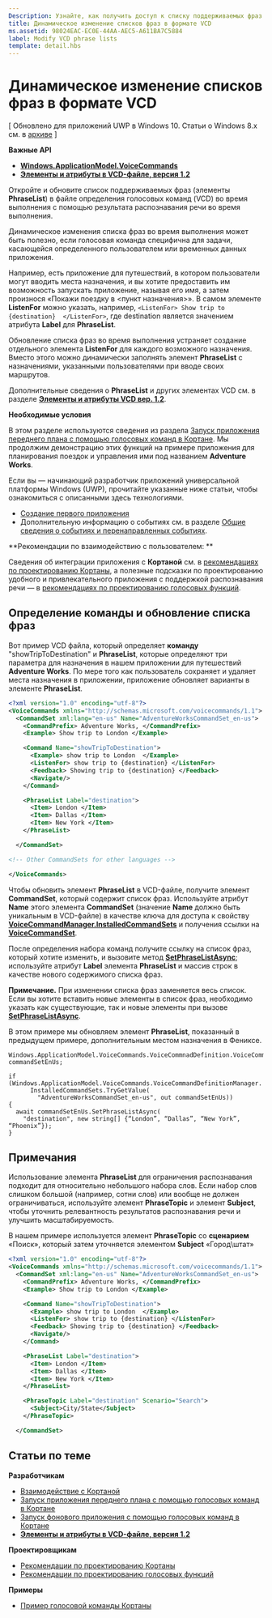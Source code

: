 ```yaml
---
Description: Узнайте, как получить доступ к списку поддерживаемых фраз (элементы PhraseList) в файле определения голосовых команд (VCD) и обновить его с помощью результата распознавания речи во время выполнения.
title: Динамическое изменение списков фраз в формате VCD
ms.assetid: 98024EAC-EC0E-44AA-AEC5-A611BA7C5884
label: Modify VCD phrase lists
template: detail.hbs
---
```


# Динамическое изменение списков фраз в формате VCD


\[ Обновлено для приложений UWP в Windows 10. Статьи о Windows 8.x см. в [архиве](http://go.microsoft.com/fwlink/p/?linkid=619132) \]


**Важные API**

-   [**Windows.ApplicationModel.VoiceCommands**](https://msdn.microsoft.com/library/windows/apps/dn706594)
-   [**Элементы и атрибуты в VCD-файле, версия 1.2**](https://msdn.microsoft.com/library/windows/apps/dn706593)

Откройте и обновите список поддерживаемых фраз (элементы **PhraseList**) в файле определения голосовых команд (VCD) во время выполнения с помощью результата распознавания речи во время выполнения.

Динамическое изменения списка фраз во время выполнения может быть полезно, если голосовая команда специфична для задачи, касающейся определенного пользователем или временных данных приложения. 

Например, есть приложение для путешествий, в котором пользователи могут вводить места назначения, и вы хотите предоставить им возможность запускать приложение, называя его имя, а затем произнося «Покажи поездку в &lt;пункт назначения&gt;». В самом элементе **ListenFor** можно указать, например, `<ListenFor> Show trip to {destination}  </ListenFor>`, где destination является значением атрибута **Label** для **PhraseList**.

Обновление списка фраз во время выполнения устраняет создание отдельного элемента **ListenFor** для каждого возможного назначения. Вместо этого можно динамически заполнять элемент **PhraseList** с назначениями, указанными пользователями при вводе своих маршрутов. 

Дополнительные сведения о **PhraseList** и других элементах VCD см. в разделе [**Элементы и атрибуты VCD вер. 1.2**](https://msdn.microsoft.com/library/windows/apps/dn706593).

**Необходимые условия**

В этом разделе используются сведения из раздела [Запуск приложения переднего плана с помощью голосовых команд в Кортане](launch-a-foreground-app-with-voice-commands-in-cortana.md). Мы продолжим демонстрацию этих функций на примере приложения для планирования поездок и управления ими под названием **Adventure Works**.

Если вы — начинающий разработчик приложений универсальной платформы Windows (UWP), прочитайте указанные ниже статьи, чтобы ознакомиться с описанными здесь технологиями.

-   [Создание первого приложения](https://msdn.microsoft.com/library/windows/apps/bg124288)
-   Дополнительную информацию о событиях см. в разделе [Общие сведения о событиях и перенаправленных событиях](https://msdn.microsoft.com/library/windows/apps/mt185584).

**Рекомендации по взаимодействию с пользователем: **

Сведения об интеграции приложения с **Кортаной** см. в [рекомендациях по проектированию Кортаны](https://msdn.microsoft.com/library/windows/apps/dn974233), а полезные подсказки по проектированию удобного и привлекательного приложения с поддержкой распознавания речи — в [рекомендациях по проектированию голосовых функций](https://msdn.microsoft.com/library/windows/apps/dn596121).

## <span id="Identify_the_command"></span><span id="identify_the_command"></span><span id="IDENTIFY_THE_COMMAND"></span>Определение команды и обновление списка фраз

Вот пример VCD файла, который определяет **команду** "showTripToDestination" и **PhraseList**, которые определяют три параметра для назначения в нашем приложении для путешествий **Adventure Works**. По мере того как пользователь сохраняет и удаляет места назначения в приложении, приложение обновляет варианты в элементе **PhraseList**.

```XML
<?xml version="1.0" encoding="utf-8"?>
<VoiceCommands xmlns="http://schemas.microsoft.com/voicecommands/1.1">
  <CommandSet xml:lang="en-us" Name="AdventureWorksCommandSet_en-us">
    <CommandPrefix> Adventure Works, </CommandPrefix>
    <Example> Show trip to London </Example>

    <Command Name="showTripToDestination">
      <Example> show trip to London  </Example>
      <ListenFor> show trip to {destination} </ListenFor>
      <Feedback> Showing trip to {destination} </Feedback>
      <Navigate/>
    </Command>

    <PhraseList Label="destination">
      <Item> London </Item>
      <Item> Dallas </Item>
      <Item> New York </Item>
    </PhraseList>

  </CommandSet>

<!-- Other CommandSets for other languages -->

</VoiceCommands>

```

Чтобы обновить элемент **PhraseList** в VCD-файле, получите элемент **CommandSet**, который содержит список фраз. Используйте атрибут **Name** этого элемента **CommandSet** (значение **Name** должно быть уникальным в VCD-файле) в качестве ключа для доступа к свойству [**VoiceCommandManager.InstalledCommandSets**](https://msdn.microsoft.com/library/windows/apps/dn653257) и получения ссылки на [**VoiceCommandSet**](https://msdn.microsoft.com/library/windows/apps/dn653258).

После определения набора команд получите ссылку на список фраз, который хотите изменить, и вызовите метод [**SetPhraseListAsync**](https://msdn.microsoft.com/library/windows/apps/dn653261); используйте атрибут **Label** элемента **PhraseList** и массив строк в качестве нового содержимого списка фраз.

**Примечание.** При изменении списка фраз заменяется весь список. Если вы хотите вставить новые элементы в список фраз, необходимо указать как существующие, так и новые элементы при вызове [**SetPhraseListAsync**](https://msdn.microsoft.com/library/windows/apps/dn653261).

В этом примере мы обновляем элемент **PhraseList**, показанный в предыдущем примере, дополнительным местом назначения в Фениксе.

```CSharp
Windows.ApplicationModel.VoiceCommands.VoiceCommnadDefinition.VoiceCommandSet commandSetEnUs;

if (Windows.ApplicationModel.VoiceCommands.VoiceCommandDefinitionManager.
      InstalledCommandSets.TryGetValue(
        "AdventureWorksCommandSet_en-us", out commandSetEnUs))
{
  await commandSetEnUs.SetPhraseListAsync(
    "destination", new string[] {“London”, “Dallas”, “New York”, “Phoenix”});
}
```

## <span id="Remarks"></span><span id="remarks"></span><span id="REMARKS"></span>Примечания


Использование элемента **PhraseList** для ограничения распознавания подходит для относительно небольшого набора слов. Если набор слов слишком большой (например, сотни слов) или вообще не должен ограничиваться, используйте элемент **PhraseTopic** и элемент **Subject**, чтобы уточнить релевантность результатов распознавания речи и улучшить масштабируемость.

В нашем примере используется элемент **PhraseTopic** со **сценарием** «Поиск», который затем уточняется элементом **Subject** «Город\\штат»

```XML
<?xml version="1.0" encoding="utf-8"?>
<VoiceCommands xmlns="http://schemas.microsoft.com/voicecommands/1.1">
  <CommandSet xml:lang="en-us" Name="AdventureWorksCommandSet_en-us">
    <CommandPrefix> Adventure Works, </CommandPrefix>
    <Example> Show trip to London </Example>

    <Command Name="showTripToDestination">
      <Example> show trip to London  </Example>
      <ListenFor> show trip to {destination} </ListenFor>
      <Feedback> Showing trip to {destination} </Feedback>
      <Navigate/>
    </Command>

    <PhraseList Label="destination">
      <Item> London </Item>
      <Item> Dallas </Item>
      <Item> New York </Item>
    </PhraseList>

    <PhraseTopic Label="destination" Scenario="Search">
      <Subject>City/State</Subject>
    </PhraseTopic>

  </CommandSet>
```

## <span id="related_topics"></span>Статьи по теме


**Разработчикам**
* [Взаимодействие с Кортаной](cortana-interactions.md)
* [Запуск приложения переднего плана с помощью голосовых команд в Кортане](launch-a-foreground-app-with-voice-commands-in-cortana.md)
* [Запуск фонового приложения с помощью голосовых команд в Кортане](launch-a-background-app-with-voice-commands-in-cortana.md)
* [**Элементы и атрибуты в VCD-файле, версия 1.2**](https://msdn.microsoft.com/library/windows/apps/dn706593)

**Проектировщикам**
* [Рекомендации по проектированию Кортаны](https://msdn.microsoft.com/library/windows/apps/dn974233)
* [Рекомендации по проектированию голосовых функций](https://msdn.microsoft.com/library/windows/apps/dn596121)

**Примеры**
* [Пример голосовой команды Кортаны](http://go.microsoft.com/fwlink/p/?LinkID=619899)
 

 






<!--HONumber=Mar16_HO4-->


